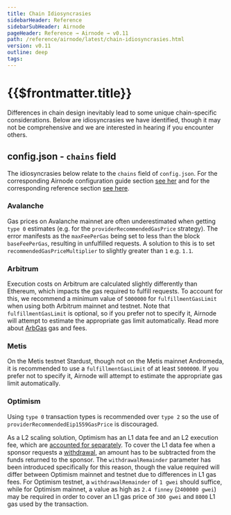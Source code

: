 ```yaml
---
title: Chain Idiosyncrasies
sidebarHeader: Reference
sidebarSubHeader: Airnode
pageHeader: Reference → Airnode → v0.11
path: /reference/airnode/latest/chain-idiosyncrasies.html
version: v0.11
outline: deep
tags:
---
```


<VersionWarning/>

<PageHeader/>

<SearchHighlight/>

<FlexStartTag/>

# {{$frontmatter.title}}

Differences in chain design inevitably lead to some unique chain-specific
considerations. Below are idiosyncrasies we have identified, though it may not
be comprehensive and we are interested in hearing if you encounter others.

## config.json - `chains` field

The idiosyncrasies below relate to the `chains` field of `config.json`. For the
corresponding Airnode configuration guide section
[see her](/reference/airnode/latest/understand/configuring.md#chains) and for
the corresponding reference section
[see here](/reference/airnode/latest/deployment-files/config-json.md#chains).

### Avalanche

Gas prices on Avalanche mainnet are often underestimated when getting `type 0`
estimates (e.g. for the `providerRecommendedGasPrice` strategy). The error
manifests as the `maxFeePerGas` being set to less than the block
`baseFeePerGas`, resulting in unfulfilled requests. A solution to this is to set
`recommendedGasPriceMultiplier` to slightly greater than `1` e.g. `1.1`.

### Arbitrum

Execution costs on Arbitrum are calculated slightly differently than Ethereum,
which impacts the gas required to fulfill requests. To account for this, we
recommend a minimum value of `5000000` for `fulfillmentGasLimit` when using both
Arbitrum mainnet and testnet. Note that `fulfillmentGasLimit` is optional, so if
you prefer not to specify it, Airnode will attempt to estimate the appropriate
gas limit automatically. Read more about
[ArbGas<ExternalLinkImage/>](https://developer.offchainlabs.com/docs/arbgas) gas
and fees.

### Metis

On the Metis testnet Stardust, though not on the Metis mainnet Andromeda, it is
recommended to use a `fulfillmentGasLimit` of at least `5000000`. If you prefer
not to specify it, Airnode will attempt to estimate the appropriate gas limit
automatically.

### Optimism

Using `type 0` transaction types is recommended over `type 2` so the use of
`providerRecommendedEip1559GasPrice` is discouraged.

As a L2 scaling solution, Optimism has an L1 data fee and an L2 execution fee,
which are
[accounted for separately](https://community.optimism.io/docs/developers/build/transaction-fees/#displaying-fees-to-users).
To cover the L1 data fee when a sponsor requests a
[withdrawal](/reference/airnode/latest/concepts/sponsor.md#withdrawals), an
amount has to be subtracted from the funds returned to the sponsor. The
`withdrawalRemainder` parameter has been introduced specifically for this
reason, though the value required will differ between Optimism mainnet and
testnet due to differences in L1 gas fees. For Optimism testnet, a
`withdrawalRemainder` of `1 gwei` should suffice, while for Optimism mainnet, a
value as high as `2.4 finney` (`2400000 gwei`) may be required in order to cover
an L1 gas price of `300 gwei` and `8000` L1 gas used by the transaction.

<FlexEndTag/>
